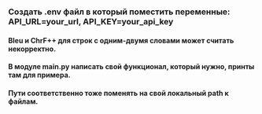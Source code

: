 ### Создать .env файл в который поместить переменные: API_URL=your_url, API_KEY=your_api_key

#### Bleu и ChrF++ для строк с одним-двумя словами может считать некорректно.

#### В модуле main.py написать свой функционал, который нужно, принты там для примера.
#### Пути соответственно тоже поменять на свой локальный path к файлам. 